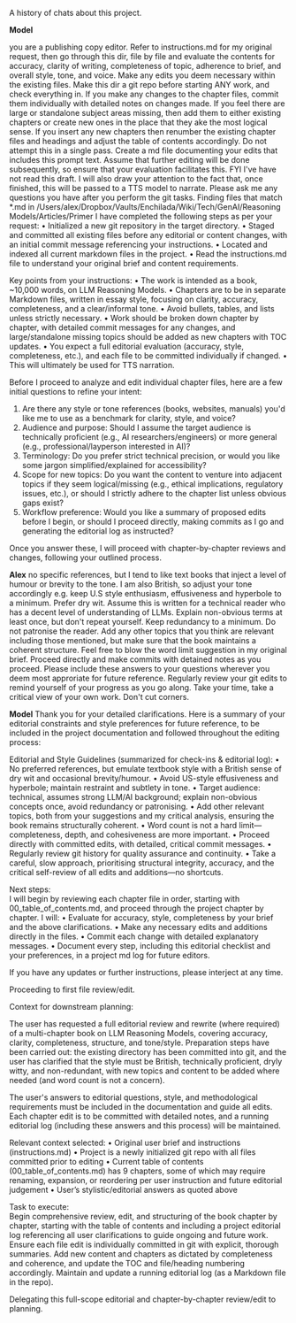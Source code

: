A history of chats about this project.

**Model**

you are a publishing copy editor. Refer to instructions.md for my original request, then go through this dir, file by file and evaluate the contents for accuracy, clarity of writing, completeness of topic, adherence to brief, and overall style, tone, and voice. Make any edits you deem necessary within the existing files. Make this dir a git repo before starting ANY work, and check everything in. If you make any changes to the chapter files, commit them individually with detailed notes on changes made. If you feel there are large or standalone subject areas missing, then add them to either existing chapters or create new ones in the place that they  ake the most logical sense. If you insert any new chapters then renumber the existing chapter files and headings and adjust the table of contents accordingly. Do not attempt this in a single pass. Create a md file documenting your edits that includes this prompt text. Assume that further editing will be done subsequently, so ensure that your evaluation facilitates this. FYI I've have not read this draft. I will also draw your attention to the fact that, once finished, this will be passed to a TTS model to narrate. Please ask me any questions you have after you perform the git tasks.
Finding files that match *.md in /Users/alex/Dropbox/Vaults/Enchilada/Wiki/Tech/GenAI/Reasoning Models/Articles/Primer
I have completed the following steps as per your request:
•  Initialized a new git repository in the target directory.
•  Staged and committed all existing files before any editorial or content changes, with an initial commit message referencing your instructions.
•  Located and indexed all current markdown files in the project.
•  Read the instructions.md file to understand your original brief and content requirements.

Key points from your instructions:
•  The work is intended as a book, ~10,000 words, on LLM Reasoning Models.
•  Chapters are to be in separate Markdown files, written in essay style, focusing on clarity, accuracy, completeness, and a clear/informal tone.
•  Avoid bullets, tables, and lists unless strictly necessary.
•  Work should be broken down chapter by chapter, with detailed commit messages for any changes, and large/standalone missing topics should be added as new chapters with TOC updates.
•  You expect a full editorial evaluation (accuracy, style, completeness, etc.), and each file to be committed individually if changed.
•  This will ultimately be used for TTS narration.

Before I proceed to analyze and edit individual chapter files, here are a few initial questions to refine your intent:

1. Are there any style or tone references (books, websites, manuals) you'd like me to use as a benchmark for clarity, style, and voice?
2. Audience and purpose: Should I assume the target audience is technically proficient (e.g., AI researchers/engineers) or more general (e.g., professional/layperson interested in AI)?
3. Terminology: Do you prefer strict technical precision, or would you like some jargon simplified/explained for accessibility?
4. Scope for new topics: Do you want the content to venture into adjacent topics if they seem logical/missing (e.g., ethical implications, regulatory issues, etc.), or should I strictly adhere to the chapter list unless obvious gaps exist?
5. Workflow preference: Would you like a summary of proposed edits before I begin, or should I proceed directly, making commits as I go and generating the editorial log as instructed?

Once you answer these, I will proceed with chapter-by-chapter reviews and changes, following your outlined process.

**Alex**
no specific references, but I tend to like text books that inject a level of humour or brevity to the tone. I am also British, so adjust your tone accordingly e.g. keep U.S style enthusiasm, effusiveness and hyperbole to a minimum. Prefer dry wit. Assume this is written for a technical reader who has a decent level of understanding of LLMs. Explain non-obvious terms at least once, but don't repeat yourself. Keep redundancy to a minimum. Do not patronise the reader. Add any other topics that you think are relevant including those mentioned, but make sure that the book maintains a coherent structure. Feel free to blow the word limit suggestion in my original brief. Proceed directly and make commits with detained notes as you proceed. Please include these answers to your questions wherever you deem most approriate for future reference. Regularly review your git edits to remind yourself of your progress as you go along. Take your time, take a critical view of your own work. Don't cut corners.

**Model**
Thank you for your detailed clarifications. Here is a summary of your editorial constraints and style preferences for future reference, to be included in the project documentation and followed throughout the editing process:

Editorial and Style Guidelines (summarized for check-ins & editorial log):
•  No preferred references, but emulate textbook style with a British sense of dry wit and occasional brevity/humour.
•  Avoid US-style effusiveness and hyperbole; maintain restraint and subtlety in tone.
•  Target audience: technical, assumes strong LLM/AI background; explain non-obvious concepts once, avoid redundancy or patronising.
•  Add other relevant topics, both from your suggestions and my critical analysis, ensuring the book remains structurally coherent.
•  Word count is not a hard limit—completeness, depth, and cohesiveness are more important.
•  Proceed directly with committed edits, with detailed, critical commit messages.
•  Regularly review git history for quality assurance and continuity.
•  Take a careful, slow approach, prioritising structural integrity, accuracy, and the critical self-review of all edits and additions—no shortcuts.

Next steps:  
I will begin by reviewing each chapter file in order, starting with 00_table_of_contents.md, and proceed through the project chapter by chapter. I will:
•  Evaluate for accuracy, style, completeness by your brief and the above clarifications.
•  Make any necessary edits and additions directly in the files.
•  Commit each change with detailed explanatory messages.
•  Document every step, including this editorial checklist and your preferences, in a project md log for future editors.

If you have any updates or further instructions, please interject at any time.

Proceeding to first file review/edit.

Context for downstream planning:

The user has requested a full editorial review and rewrite (where required) of a multi-chapter book on LLM Reasoning Models, covering accuracy, clarity, completeness, structure, and tone/style. Preparation steps have been carried out: the existing directory has been committed into git, and the user has clarified that the style must be British, technically proficient, dryly witty, and non-redundant, with new topics and content to be added where needed (and word count is not a concern).

The user's answers to editorial questions, style, and methodological requirements must be included in the documentation and guide all edits. Each chapter edit is to be committed with detailed notes, and a running editorial log (including these answers and this process) will be maintained.

Relevant context selected:
•  Original user brief and instructions (instructions.md)
•  Project is a newly initialized git repo with all files committed prior to editing
•  Current table of contents (00_table_of_contents.md) has 9 chapters, some of which may require renaming, expansion, or reordering per user instruction and future editorial judgement
•  User’s stylistic/editorial answers as quoted above

Task to execute:  
Begin comprehensive review, edit, and structuring of the book chapter by chapter, starting with the table of contents and including a project editorial log referencing all user clarifications to guide ongoing and future work. Ensure each file edit is individually committed in git with explicit, thorough summaries. Add new content and chapters as dictated by completeness and coherence, and update the TOC and file/heading numbering accordingly. Maintain and update a running editorial log (as a Markdown file in the repo).

Delegating this full-scope editorial and chapter-by-chapter review/edit to planning.

